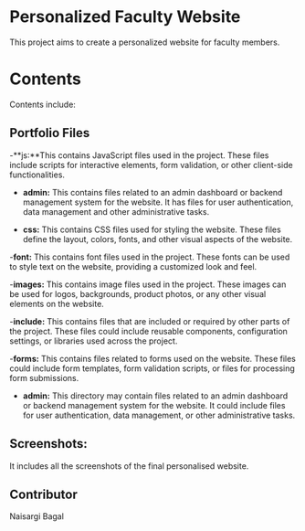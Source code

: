 # Personalized Faculty Website

This project aims to create a personalized website for faculty members.

# Contents
Contents include:

## Portfolio Files

-**js:**This contains JavaScript files used in the project. These files include scripts for interactive elements, form validation, or other client-side functionalities.

- **admin:** This contains files related to an admin dashboard or backend management system for the website. It has files for user authentication, data management and other administrative tasks.

- **css:** This contains CSS files used for styling the website. These files define the layout, colors, fonts, and other visual aspects of the website.

-**font:** This contains font files used in the project. These fonts can be used to style text on the website, providing a customized look and feel.

-**images:** This contains image files used in the project. These images can be used for logos, backgrounds, product photos, or any other visual elements on the website.

-**include:** This contains files that are included or required by other parts of the project. These files could include reusable components, configuration settings, or libraries used across the project.

-**forms:** This contains files related to forms used on the website. These files could include form templates, form validation scripts, or files for processing form submissions.

- **admin:** This directory may contain files related to an admin dashboard or backend management system for the website. It could include files for user authentication, data management, or other administrative tasks.

## Screenshots:
It includes all the screenshots of the final personalised website.

## Contributor
Naisargi Bagal



